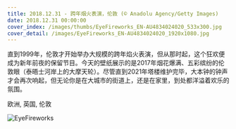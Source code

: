 ```yaml
---
title: 2018.12.31 - 跨年烟火表演，伦敦 (© Anadolu Agency/Getty Images)
date: 2018.12.31 00:00:00
cover_index: /images/thumbs/EyeFireworks_EN-AU4834024020_533x300.jpg
cover_detail: /images/EyeFireworks_EN-AU4834024020_1920x1080.jpg
---
```


直到1999年，伦敦才开始举办大规模的跨年焰火表演，但从那时起，这个狂欢便成为新年前夜的保留节目。今天的壁纸展示的是2017年烟花爆满、五彩缤纷的伦敦眼（泰晤士河岸上的大摩天轮）。尽管直到2021年塔楼维护完毕，大本钟的钟声才会再次响起，但无论你是在大城市的街道上，还是在家里，到处都洋溢着欢乐的氛围。

欧洲, 英国, 伦敦

![EyeFireworks](/images/EyeFireworks_EN-AU4834024020_1920x1080.jpg)
